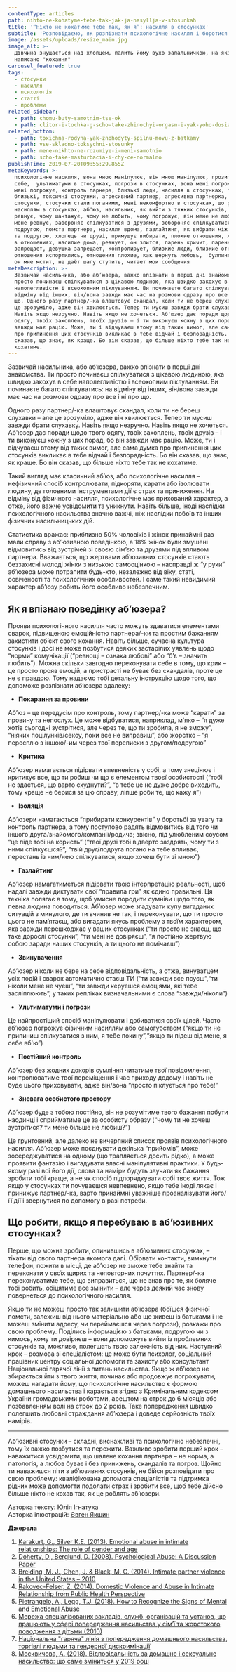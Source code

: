 ```yaml
---
contentType: articles
path: nihto-ne-kohatyme-tebe-tak-jak-ja-nasyllja-v-stosunkah
title: '“Ніхто не кохатиме тебе так, як я”: насилля в стосунках'
subtitle: 'Розповідаємо, як розпізнати психологічне насилля і боротися з ним'
image: /assets/uploads/resize_main.jpg
image_alt: >-
  Дівчина знущається над хлопцем, палить йому вухо запальничкою, на якій
  написано "кохання"
carousel_featured: true
tags:
  - стосунки
  - насилля
  - психологія
  - статті
  - проблеми
related_sidebar:
  - path: chomu-buty-samotnim-tse-ok
  - path: clitor-i-tochka-g-scho-take-zhinochyi-orgasm-i-yak-yoho-dosiahty
related_bottom:
  - path: toxichna-rodyna-yak-znohodyty-spilnu-movu-z-batkamy
  - path: vse-skladno-toksychni-stosunky
  - path: mene-nikhto-ne-rozumiye-i-meni-samotnio
  - path: scho-take-masturbacia-i-chy-ce-normalno
publishTime: 2019-07-20T09:55:29.855Z
metaKeywords: >-
  психологічне насилля, вона мною маніпулює, він мною маніпулює, грозиться вбити
  себе,  ультиматуми в стосунках, погрози в стосунках, вона мені погрожує, він
  мені погрожує, контроль парнера, близькі люди, насилля в стосунках, токсичні
  близькі, токсичні стосунки, агресивний партнер, агресивна партнерка,  погані
  стосунки, стосунки стали поганими, мені некомфортно в стосунках, що робити з
  насиллям в стосунках, аб'юз, насильник, як вийти з тяжких стосунків, чому
  ревнує, чому шантажує, чому не любить, чому погрожує, він мене не любить, він
  мене ревнує, забороняє спілкуватися з друзями, зобороняє спілкуватися з
  подругою, помста партнера, насилля вдома, газлайтинг, як вибрати між хлопцем
  та подругою, хлопець чи друзі, примушує вибирати, плохие отношения, жестокость
  в отношениях, насилие дома, ревнует, он злится, парень кричит, парень
  запрещает, девушка запрещает, контролирует, близкие люди, близкие отношения,
  отношения испортились, отношения плохие, как вернуть любовь,  буллинг, булінг,
  он мне мстит, не даёт шагу ступить, читает мои сообщения
metaDescription: >-
  Зазвичай насильника, або аб’юзера, важко впізнати в перші дні знайомства. Ти
  просто починаєш спілкуватися з цікавою людиною, яка швидко закохує в себе
  наполегливістю і всеохопним піклуванням. Ви починаєте багато спілкуватись: на
  відміну від інших, він/вона завжди має час на розмови одразу про все і ні про
  що. Одного разу партнер/-ка влаштовує скандал, коли ти не береш слухавки – але
  це зрозуміло, адже він хвилюється. Тепер ти мусиш завжди брати слухавку.
  Навіть якщо незручно. Навіть якщо не хочеться. Аб'юзер дає поради щодо твого
  одягу, твоїх захоплень, твоїх друзів – і ти виконуєш кожну з цих порад, бо він
  завжди має рацію. Може, ти і відчуваєш втому від таких вимог, але сама думка
  про припинення цих стосунків викликає в тебе відчай і безпорадність. Бо він
  сказав, що знає, як краще. Бо він сказав, що більше ніхто тебе так не
  кохатиме.
---
```

Зазвичай насильника, або аб’юзера, важко впізнати в перші дні знайомства. Ти просто починаєш спілкуватися з цікавою людиною, яка швидко закохує в себе наполегливістю і всеохопним піклуванням. Ви починаєте багато спілкуватись: на відміну від інших, він/вона завжди має час на розмови одразу про все і ні про що. 

Одного разу партнер/-ка влаштовує скандал, коли ти не береш слухавки – але це зрозуміло, адже він хвилюється. Тепер ти мусиш завжди брати слухавку. Навіть якщо незручно. Навіть якщо не хочеться. Аб'юзер дає поради щодо твого одягу, твоїх захоплень, твоїх друзів – і ти виконуєш кожну з цих порад, бо він завжди має рацію. Може, ти і відчуваєш втому від таких вимог, але сама думка про припинення цих стосунків викликає в тебе відчай і безпорадність. Бо він сказав, що знає, як краще. Бо він сказав, що більше ніхто тебе так не кохатиме. 

Такий вигляд має класичний аб’юз, або психологічне насилля – нефізичний спосіб контролювати, підкоряти, карати або ізолювати людину, де головними інструментами дії є страх та приниження. На відміну від фізичного насилля, психологічне має прихований характер, а отже, його важче усвідомити та уникнути. Навіть більше, іноді наслідки психологічного насильства значно важчі, ніж наслідки побоїв та інших фізичних насильницьких дій. 

Статистика вражає: приблизно 50% чоловіків і жінок принаймні раз мали справу з аб’юзивною поведінкою, а 18% жінок були змушені відмовитись від зустрічей зі своєю сім’єю та друзями під впливом партнера. Вважається, що жертвами аб’юзивних стосунків стають беззахисні молоді жінки з низькою самооцінкою – насправді ж “у руки” аб’юзера може потрапити будь-хто, незалежно від віку, статі, освіченості та психологічних особливостей. І саме такий невидимий характер аб’юзу робить його особливо небезпечним.

## **Як я впізнаю поведінку аб’юзера?**

Прояви психологічного насилля часто можуть здаватися елементами сварок, підвищеною емоційністю партнера/-ки та простим бажанням захистити об’єкт свого кохання. Навіть більше, сучасна культура стосунків і досі не може позбутися деяких застарілих уявлень щодо “норми” комунікації (“ревнощі – ознака любові” або “б’є – значить любить”). Можна скільки завгодно переконувати себе в тому, що крик – це просто прояв емоцій, а пристрасті не буває без скандалів, проте це не є правдою. Тому надаємо тобі детальну інструкцію щодо того, що допоможе розпізнати аб’юзера здалеку:

* **Покарання за провини**

Аб’юз – це передусім про контроль, тому партнер/-ка може “карати” за провину та непослух. Це може відбуватися, наприклад, м'яко – “я дуже хотів сьогодні зустрітися, але через те, що ти зробила, я не зможу”, “ніяких поцілунків/сексу, поки все не виправиш”, або жорстко – “я пересплю з іншою/-им через твої переписки з другом/подругою”

* **Критика**

Аб’юзер намагається підірвати впевненість у собі, а тому знецінює і критикує все, що ти робиш чи що є елементом твоєї особистості (“тобі не здається, що варто схуднути?”, “в тебе це не дуже добре виходить, тому краще не берися за цю справу, ліпше роби те, що кажу я”)

* **Ізоляція**

Аб’юзери намагаються “прибирати конкурентів” у боротьбі за увагу та контроль партнера, а тому поступово радять відмовитись від того чи іншого друга/знайомого/компанії/родича; звісно, під улюбленим соусом “це піде тобі на користь” (“твої друзі тобі відверто заздрять, чому ти з ними спілкуєшся?”, “твій друг/подруга погано на тебе впливає, перестань із ним/нею спілкуватися, якщо хочеш бути зі мною”)

* **Газлайтинг**

Аб’юзер намагатиметься підірвати твою інтерпретацію реальності, щоб надалі завжди диктувати свої “правила гри” як єдино правильні. Ця техніка полягає в тому, щоб умисне породити сумніви щодо того, як певна людина поводиться. Аб’юзер може згадувати купу вигаданих ситуацій з минулого, де ти вчинив не так, і переконувати, що ти просто цього не пам’ятаєш, або вигадати якусь проблему з твоїм характером, яка завжди перешкоджає у ваших стосунках (“ти просто не знаєш, що таке дорослі стосунки”, “ти мені не довіряєш”, “я постійно жертвую собою заради наших стосунків, а ти цього не помічаєш”)

* **Звинувачення**

Аб’юзер ніколи не бере на себе відповідальність, а отже, винуватцем усіх подій і сварок автоматично стаєш ТИ (“ти завжди все псуєш”,“ти ніколи мене не чуєш”, “ти завжди керуєшся емоціями, які тебе засліплюють”, у таких репліках визначальними є слова “завжди/ніколи”)

* **Ультиматуми і погрози**

Це найпростіший спосіб маніпулювати і добиватися своїх цілей. Часто аб’юзер погрожує фізичним насиллям або самогубством (“якщо ти не припиниш спілкуватися з ним, я тебе покину”,“якщо ти підеш від мене, я себе вб'ю”)

* **Постійний контроль**

Аб’юзер без жодних докорів сумління читатиме твої повідомлення, контролюватиме твої переміщення і час приходу додому і навіть не буде цього приховувати, адже він/вона “просто піклується про тебе!”

* **Зневага особистого простору**

Аб’юзер буде з тобою постійно, він не розумітиме твого бажання побути наодинці і сприйматиме це за особисту образу (“чому ти не хочеш зустрітися? ти мене більше не любиш?”)

Це ґрунтовний, але далеко не вичерпний список проявів психологічного насилля. Аб’юзер може поєднувати декілька “прийомів”, може зосереджуватися на одному (що трапляється досить рідко), а може проявити фантазію і вигадувати власні маніпулятивні практики. У будь-якому разі всі його дії, слова та наміри будуть звучати як бажання зробити тобі краще, а не як спосіб підпорядкувати собі твоє життя. Тож якщо у стосунках ти почуваєшся невпевнено, якщо тебе іноді лякає і принижує партнер/-ка, варто принаймні уважніше проаналізувати його/її дії і звернутися по допомогу в разі потреби.

## Що робити, якщо я перебуваю в аб’юзивних стосунках?

Перше, що можна зробити, опинившись в аб’юзивних стосунках, – тікати від свого партнера якомога далі. Обірвати контакти, вимкнути телефон, пожити в місці, де аб’юзер не зможе тебе знайти та переконати у своїх щирих та неповторних почуттях. Партнер/-ка переконуватиме тебе, що виправиться, що не знав про те, як боляче тобі робить, обіцятиме все змінити – але через деякий час знову повернеться до психологічного насилля. 

Якщо ти не можеш просто так залишити аб’юзера (боїшся фізичної помсти, залежиш від нього матеріально або ще живеш із батьками і не можеш змінити адресу, чи переймаєшся через погрози), розкажи про свою проблему. Поділись інформацією з батьками, подругою чи з кимось, кому ти довіряєш – вони допоможуть вийти із проблемних стосунків та, можливо, полегшать твою залежність від них. Наступний крок – розмова зі спеціалістом: це може бути психолог, соціальний працівник центру соціальної допомоги та захисту або консультант Національної гарячої лінії з питань насильства. Якщо ж аб’юзер не збирається йти з твого життя, починає або продовжує погрожувати, можеш нагадати йому, що психологічне насильство є формою домашнього насильства і карається згідно з Кримінальним кодексом України громадськими роботами, арештом на строк до 6 місяців або позбавленням волі на строк до 2 років. Таке попередження швидко полегшить любовні страждання аб’юзера і доведе серйозність твоїх намірів. 

- - -

Аб’юзивні стосунки – складні, виснажливі та психологічно небезпечні, тому їх важко позбутися та пережити. Важливо зробити перший крок – наважитися усвідомити, що шалене кохання партнера – не норма, а патологія, а любов буває і без принижень, скандалів та погроз. Щойно ти наважишся піти з аб’юзивних стосунків, не бійся розповідати про свою проблему: кваліфікована допомога спеціалістів та підтримка рідних може допомогти подолати страх і зробити все, щоб тебе дійсно більше ніхто не кохав так, як це роблять аб’юзери.

Авторка тексту: Юлія Ігнатуха\
Авторка ілюстрацій: [Євген Якшин](https://www.facebook.com/yakshin.evgen)

**Джерела**

1. [Karakurt, G., Silver K.E. (2013). Emotional abuse in intimate relationships: The role of gender and age](https://www.ncbi.nlm.nih.gov/pmc/articles/PMC3876290/)
2. [Doherty, D., Berglund, D. (2008). Psychological Abuse: A Discussion Paper](<https://www.canada.ca/en/public-health/services/health-promotion/stop-family-violence/prevention-resource-centre/family-violence/psychological-abuse-discussion-paper.html >)
3. [Breiding, M. J., Chen, J. & Black, M. C. (2014). Intimate partner violence in the United States – 2010 ](<http://www.cdc.gov/violenceprevention/pdf/ cdc_nisvs_ipv_report_2013_v17_single_a.pdf.>) 
4. [Rakovec-Felser, Z. (2014). Domestic Violence and Abuse in Intimate Relationship from Public Health Perspective](<https://www.ncbi.nlm.nih.gov/pmc/articles/PMC4768593/#sec1-4title >)
5. [Pietrangelo, A., Legg, T.J. (2018). How to Recognize the Signs of Mental and Emotional Abuse](https://www.healthline.com/health/signs-of-mental-abuse#accusing-blaming-and-denial)
6. [ Мережа спеціалізованих закладів, служб, організацій та установ, що працюють у сфері попередження насильства у сім’ї та жорстокого поводження з дітьми (2010)](<http://www.volunteer.kiev.ua/userfiles/%D0%91%D0%90%D0%97%D0%90%20%D0%94%D0%90%D0%9D%D0%98%D0%A5.pdf >)
7. [Національна "гаряча" лінія з попередження домашнього насильства, торгівлі людьми та гендерної дискримінації ](< http://www.health-loda.gov.ua/ukr/news/lvivnews/4654.html>)
8. [Москвичова, А. (2018). Відповідальність за домашнє і сексуальне насильство: що саме зміниться у 2019 році](<https://www.radiosvoboda.org/a/vidpovidalnist-za-domashnie-nasylstvo-sho-zminytsia-u-2019/29667747.html >)
